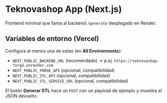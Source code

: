 
# Teknovashop App (Next.js)

Frontend minimal que llama al backend `/generate` desplegado en Render.

## Variables de entorno (Vercel)

Configura al menos una de estas (en **All Environments**):

- `NEXT_PUBLIC_BACKEND_URL` (recomendado) → p.ej. `https://teknovashop-forge.onrender.com`
- `NEXT_PUBLIC_FORGE_API` (opcional, compatibilidad)
- `NEXT_PUBLIC_STL_API` (opcional, compatibilidad)
- `NEXT_PUBLIC_STL_SERVICE_URL` (opcional, compatibilidad)

El botón **Generar STL** hace un `POST` con un payload de ejemplo y muestra el JSON devuelto.

